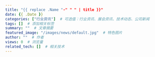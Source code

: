 ```yaml
---
title: "{{ replace .Name "-" " " | title }}"
date: {{ .Date }}
categories: ["行业资讯"]  # 可选值：行业资讯、展会资讯、技术动态、公司新闻
tags: []  # 添加相关标签
summary: ""  # 文章摘要
featured_image: "/images/news/default.jpg"  # 特色图片
author: ""  # 作者
views: 0  # 浏览量
related_tech: []  # 相关技术
---
```


<!-- 正文内容 --> 